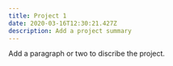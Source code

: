 ```yaml
---
title: Project 1
date: 2020-03-16T12:30:21.427Z
description: Add a project summary
---
```

Add a paragraph or two to discribe the project.
